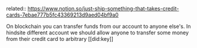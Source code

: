related:: https://www.notion.so/just-ship-something-that-takes-credit-cards-7ebae777b5fc43369213d9aed04bf9a0

On blockchain you can transfer funds from our account to anyone else's. In hindsite   different account we should allow anyone to transfer some money from their credit card to arbitrary [[did:key]]
